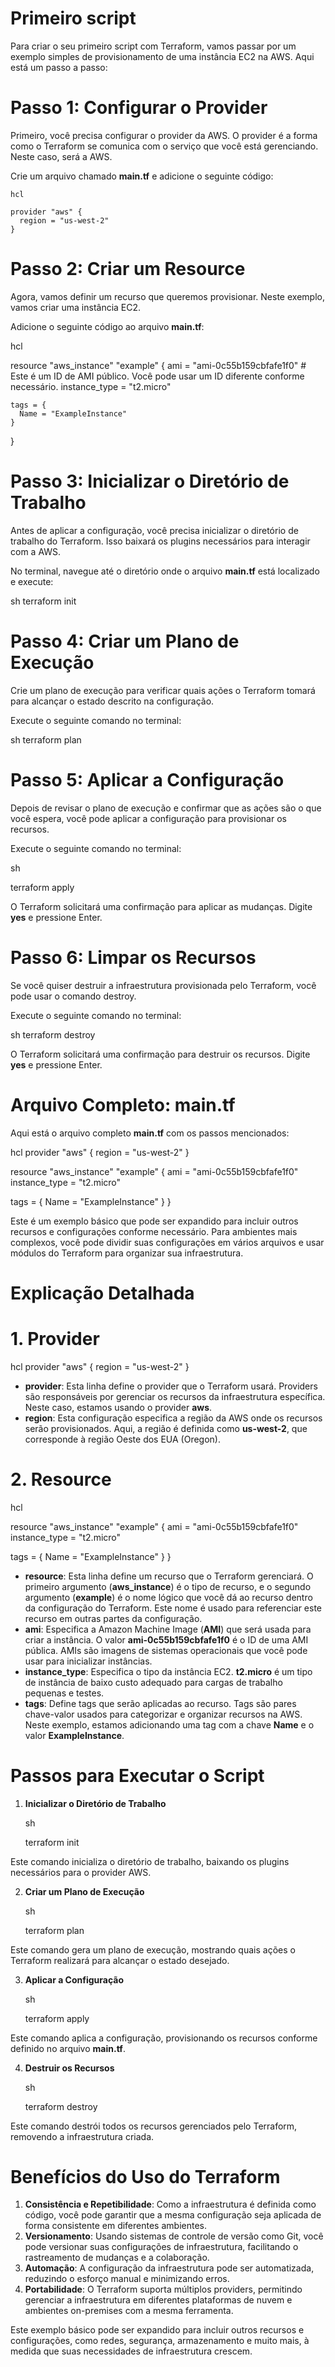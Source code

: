 # Primeiro script

Para criar o seu primeiro script com Terraform, vamos passar por um exemplo simples de provisionamento de uma instância EC2 na AWS. Aqui está um passo a passo:

# Passo 1: Configurar o Provider

Primeiro, você precisa configurar o provider da AWS. O provider é a forma como o Terraform se comunica com o serviço que você está gerenciando. Neste caso, será a AWS.

Crie um arquivo chamado **main.tf** e adicione o seguinte código:

    hcl
    
    provider "aws" {
      region = "us-west-2"
    }

# Passo 2: Criar um Resource

Agora, vamos definir um recurso que queremos provisionar. Neste exemplo, vamos criar uma instância EC2.

Adicione o seguinte código ao arquivo **main.tf**:

  hcl
  
  resource "aws_instance" "example" {
    ami           = "ami-0c55b159cbfafe1f0" # Este é um ID de AMI público. Você pode usar um ID diferente conforme necessário.
    instance_type = "t2.micro"
  
    tags = {
      Name = "ExampleInstance"
    }
  }

# Passo 3: Inicializar o Diretório de Trabalho

Antes de aplicar a configuração, você precisa inicializar o diretório de trabalho do Terraform. Isso baixará os plugins necessários para interagir com a AWS.

No terminal, navegue até o diretório onde o arquivo **main.tf** está localizado e execute:

sh
terraform init

# Passo 4: Criar um Plano de Execução

Crie um plano de execução para verificar quais ações o Terraform tomará para alcançar o estado descrito na configuração.

Execute o seguinte comando no terminal:

sh
terraform plan

# Passo 5: Aplicar a Configuração

Depois de revisar o plano de execução e confirmar que as ações são o que você espera, você pode aplicar a configuração para provisionar os recursos.

Execute o seguinte comando no terminal:

sh

terraform apply

O Terraform solicitará uma confirmação para aplicar as mudanças. Digite **yes** e pressione Enter.

# Passo 6: Limpar os Recursos

Se você quiser destruir a infraestrutura provisionada pelo Terraform, você pode usar o comando destroy.

Execute o seguinte comando no terminal:

sh
terraform destroy

O Terraform solicitará uma confirmação para destruir os recursos. Digite **yes** e pressione Enter.

# Arquivo Completo: main.tf

Aqui está o arquivo completo **main.tf** com os passos mencionados:

hcl
provider "aws" {
  region = "us-west-2"
}

resource "aws_instance" "example" {
  ami           = "ami-0c55b159cbfafe1f0"
  instance_type = "t2.micro"

  tags = {
    Name = "ExampleInstance"
  }
}

Este é um exemplo básico que pode ser expandido para incluir outros recursos e configurações conforme necessário. Para ambientes mais complexos, você pode dividir suas configurações em vários arquivos e usar módulos do Terraform para organizar sua infraestrutura.

# Explicação Detalhada
# 1. Provider

hcl
provider "aws" {
  region = "us-west-2"
}

- **provider**: Esta linha define o provider que o Terraform usará. Providers são responsáveis por gerenciar os recursos da infraestrutura específica. Neste caso, estamos usando o provider **aws**.
- **region**: Esta configuração especifica a região da AWS onde os recursos serão provisionados. Aqui, a região é definida como **us-west-2**, que corresponde à região Oeste dos EUA (Oregon).

# 2. Resource

hcl

resource "aws_instance" "example" {
  ami           = "ami-0c55b159cbfafe1f0"
  instance_type = "t2.micro"

  tags = {
    Name = "ExampleInstance"
  }
}

 - **resource**: Esta linha define um recurso que o Terraform gerenciará. O primeiro argumento (**aws_instance**) é o tipo de recurso, e o segundo argumento (**example**) é o nome lógico que você dá ao recurso dentro da configuração do Terraform. Este nome é usado para referenciar este recurso em outras partes da configuração.
 - **ami**: Especifica a Amazon Machine Image (**AMI**) que será usada para criar a instância. O valor **ami-0c55b159cbfafe1f0** é o ID de uma AMI pública. AMIs são imagens de sistemas operacionais que você pode usar para inicializar instâncias.
 - **instance_type**: Especifica o tipo da instância EC2. **t2.micro** é um tipo de instância de baixo custo adequado para cargas de trabalho pequenas e testes.
 - **tags**: Define tags que serão aplicadas ao recurso. Tags são pares chave-valor usados para categorizar e organizar recursos na AWS. Neste exemplo, estamos adicionando uma tag com a chave **Name** e o valor **ExampleInstance**.

# Passos para Executar o Script

1. **Inicializar o Diretório de Trabalho**

    sh

    terraform init

Este comando inicializa o diretório de trabalho, baixando os plugins necessários para o provider AWS.

2. **Criar um Plano de Execução**

    sh

    terraform plan

Este comando gera um plano de execução, mostrando quais ações o Terraform realizará para alcançar o estado desejado.

3. **Aplicar a Configuração**

    sh

    terraform apply

Este comando aplica a configuração, provisionando os recursos conforme definido no arquivo **main.tf**.

4. **Destruir os Recursos**

    sh

    terraform destroy

Este comando destrói todos os recursos gerenciados pelo Terraform, removendo a infraestrutura criada.

# Benefícios do Uso do Terraform

1. **Consistência e Repetibilidade**: Como a infraestrutura é definida como código, você pode garantir que a mesma configuração seja aplicada de forma consistente em diferentes ambientes.
2. **Versionamento**: Usando sistemas de controle de versão como Git, você pode versionar suas configurações de infraestrutura, facilitando o rastreamento de mudanças e a colaboração.
3. **Automação**: A configuração da infraestrutura pode ser automatizada, reduzindo o esforço manual e minimizando erros.
4. **Portabilidade**: O Terraform suporta múltiplos providers, permitindo gerenciar a infraestrutura em diferentes plataformas de nuvem e ambientes on-premises com a mesma ferramenta.

Este exemplo básico pode ser expandido para incluir outros recursos e configurações, como redes, segurança, armazenamento e muito mais, à medida que suas necessidades de infraestrutura crescem.
